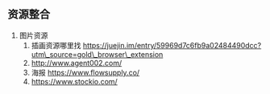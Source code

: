 ## 资源整合

1. 图片资源
   1. 插画资源哪里找 https://juejin.im/entry/59969d7c6fb9a02484490dcc?utm\_source=gold\_browser\_extension
   2. http://www.agent002.com/
   3. 海报 https://www.flowsupply.co/
   4. https://www.stockio.com/



